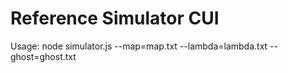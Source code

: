 Reference Simulator CUI
=======================

Usage:
node simulator.js --map=map.txt --lambda=lambda.txt --ghost=ghost.txt
